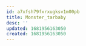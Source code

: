 ```yaml
---
id: a7xfsh79fxrxugksv1m00pb
title: Monster_tarbaby
desc: ''
updated: 1681956163050
created: 1681956163050
---
```

